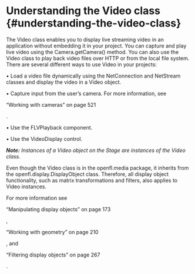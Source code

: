 # Understanding the Video class {#understanding-the-video-class}

The Video class enables you to display live streaming video in an application without embedding it in your project. You can capture and play live video using the Camera.getCamera() method. You can also use the Video class to play back video files over HTTP or from the local file system. There are several different ways to use Video in your projects:

• Load a video file dynamically using the NetConnection and NetStream classes and display the video in a Video object.

• Capture input from the user’s camera. For more information, see

“Working with cameras” on page 521

.

• Use the FLVPlayback component.

• Use the VideoDisplay control.

**_Note:_** _Instances of a Video object on the Stage are instances of the Video class._

Even though the Video class is in the openfl.media package, it inherits from the openfl.display.DisplayObject class. Therefore, all display object functionality, such as matrix transformations and filters, also applies to Video instances.

For more information see

“Manipulating display objects” on page 173

,

“Working with geometry” on page 210

, and

“Filtering display objects” on page 267

.